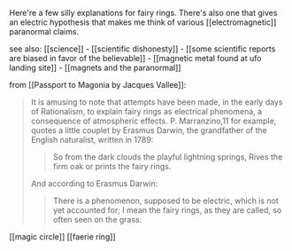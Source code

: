 Here're a few silly explanations for fairy rings. There's also one that gives an electric hypothesis that makes me think of various [[electromagnetic]] paranormal claims.

see also:
[[science]] - [[scientific dishonesty]] - [[some scientific reports are biased in favor of the believable]] - [[magnetic metal found at ufo landing site]] - [[magnets and the paranormal]]

from [[Passport to Magonia by Jacques Vallee]]:
> It is amusing to note that attempts have been made, in the early days of Rationalism, to explain fairy rings as electrical phenomena, a consequence of atmospheric effects. P. Marranzino,11 for example, quotes a little couplet by Erasmus Darwin, the grandfather of the English naturalist, written in 1789:
>
>> So from the dark clouds the playful lightning springs, Rives the firm oak or prints the fairy rings.
>
> And according to Erasmus Darwin:
>
>> There is a phenomenon, supposed to be electric, which is not yet accounted for; I mean the fairy rings, as they are called, so often seen on the grass.

[[magic circle]] [[faerie ring]]